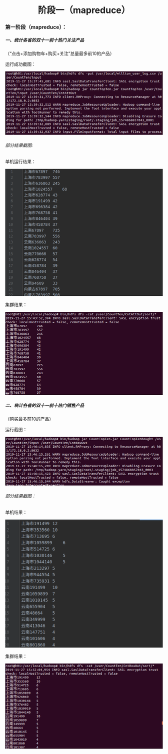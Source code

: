 <h1><center>阶段一（mapreduce）</center></h1>

### 第一阶段（mapreduce）：

##### 一、统计各省的双十一前十热门关注产品

（“点击+添加购物车+购买+关注”总量最多前10的产品）

运行成功截图：

<img src="images/7.png">

###### 部分结果截图:

单机运行结果：

<img src="images/2.png"/>

集群结果：

<img src="images/8.png">

##### 二、统计各省的双十一前十热门销售产品

（购买最多前10的产品）

运行截图：

<img src="images/9.png">

###### 部分结果截图：

单机结果：

<img src="images/1.png"/>

集群结果：

<img src="images/10.png">